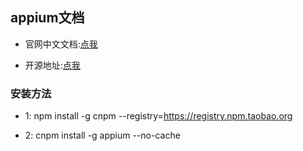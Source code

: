 ## appium文档

* 官网中文文档:[点我](http://appium.io/slate/cn/v1.6.0/?python#)

* 开源地址:[点我](https://github.com/appium/appium)

### 安装方法

* 1: npm install -g cnpm --registry=https://registry.npm.taobao.org

* 2: cnpm install -g appium --no-cache


